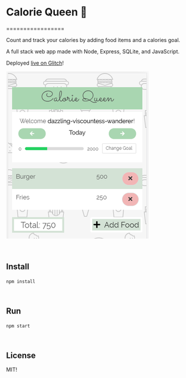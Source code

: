# Calorie Queen 👸
=================

Count and track your calories by adding food items and a calories goal.

A full stack web app made with Node, Express, SQLite, and JavaScript.

Deployed [live on Glitch](https://calorie-queen.glitch.me/)!

![preview image](https://raw.githubusercontent.com/madelinecodes/Calorie-Queen/master/calorie-queen-example-dashboard.png "Image of Dashboard")

&nbsp;

## Install

`npm install`

&nbsp;

## Run

`npm start`

&nbsp;

## License

MIT!
